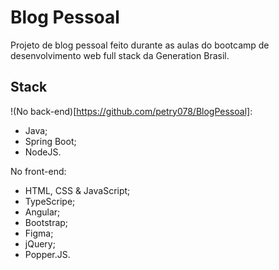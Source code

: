 # Blog Pessoal

Projeto de blog pessoal feito durante as aulas do bootcamp de desenvolvimento web full stack da Generation Brasil.

## Stack

!(No back-end)[https://github.com/petry078/BlogPessoal]:
* Java;
* Spring Boot;
* NodeJS.

No front-end:
* HTML, CSS & JavaScript;
* TypeScripe;
* Angular;
* Bootstrap;
* Figma;
* jQuery;
* Popper.JS.
